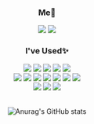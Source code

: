 
<h3 align="center">Me🌈</h3>
<div align="center">
  <a href="https://velog.io/@juliajh" target="_blank"><img src="https://img.shields.io/badge/Velog-20c997?style=flat-square&logo=Vimeo&logoColor=white"/></a>
  <img src="https://img.shields.io/badge/juliajuhee222@gmail.com-EA4335?style=flat-square&logo=Gmail&logoColor=white"/>
</div>

<h3 align="center">I've Used✨</h3>
<div align="center">
  <img src="https://img.shields.io/badge/Unity-000000?style=flat-square&logo=Unity&logoColor=white"/>
  <img src ="https://img.shields.io/badge/Unreal Engine-0E1128.svg?style=flat-square&logo=Unreal Engine&logoColor=white"/>
  <img src="https://img.shields.io/badge/HTML5-E34F26?style=flat-square&logo=HTML5&logoColor=white"/>
  <img src="https://img.shields.io/badge/CSS3-1572B6?style=flat-square&logo=CSS3&logoColor=white"/>
  <img src="https://img.shields.io/badge/Microsoft SQL Server-CC2927?style=flat-square&logo=Microsoft SQL Server&logoColor=white"/>
  <br>
  <img src="https://img.shields.io/badge/C-A8B9CC?style=flat-square&logo=C&logoColor=white"/>
  <img src="https://img.shields.io/badge/C Sharp-239120?style=flat-square&logo=C Sharp&logoColor=white"/>
  <img src="https://img.shields.io/badge/Django-092E20?style=flat-square&logo=Django&logoColor=white"/>
  <img src="https://img.shields.io/badge/Python-3776AB?style=flat-square&logo=Python&logoColor=white"/>
  <img src="https://img.shields.io/badge/R-276DC3?style=flat-square&logo=R&logoColor=white"/>
  <img src="https://img.shields.io/badge/JavaScript-F7DF1E?style=flat-square&logo=JavaScript&logoColor=white"/>
  <img src="https://img.shields.io/badge/Java-007396?style=flat-square&logo=Java&logoColor=white"/>
  <br>
  <img src="https://img.shields.io/badge/React-61DAFB?style=flat-square&logo=React&logoColor=white"/>
  <img src="https://img.shields.io/badge/Tensorflow-FF6F00?style=flat-square&logo=Tensorflow&logoColor=white"/>
  <img src="https://img.shields.io/badge/Pytorch-FF6F00?style=flat-square&logo=Pytorch&logoColor=white"/>
<br><br>

![Anurag's GitHub stats](https://github-readme-stats.vercel.app/api?username=juliajh&&show_icons=true&theme=vue)
</div>

